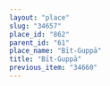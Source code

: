 ```yaml
---
layout: "place"
slug: "34657"
place_id: "862"
parent_id: "61"
place_name: "Bīt-Guppā"
title: "Bīt-Guppā"
previous_item: "34660"
---
```


